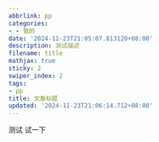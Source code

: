 ```yaml
---
abbrlink: pp
categories:
- - 我的
date: '2024-11-23T21:05:07.813120+08:00'
description: 测试描述
filename: title
mathjax: true
sticky: 2
swiper_index: 2
tags:
- pp
title: 文章标题
updated: '2024-11-23T21:06:14.712+08:00'
---
```

测试
 试一下